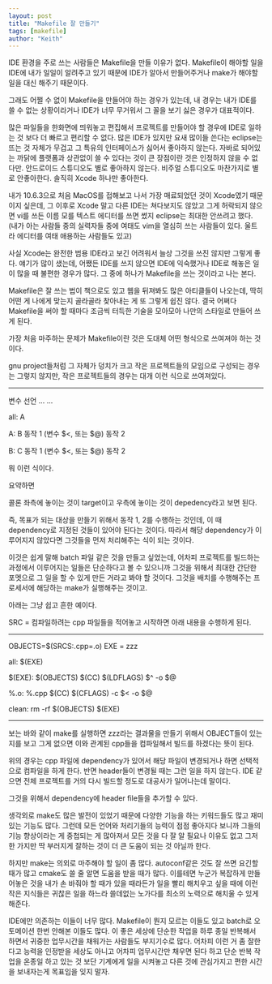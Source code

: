 ```yaml
---
layout: post
title: "Makefile 잘 만들기"
tags: [makefile]
author: "Keith"
---
```


IDE 환경을 주로 쓰는 사람들은 Makefile을 만들 이유가 없다. Makefile이 해야할 일을 IDE에 내가 일일이 알려주고 있기 때문에 IDE가 알아서 만들어주거나 make가 해야할 일을 대신 해주기 때문이다.

그래도 어쩔 수 없이 Makefile을 만들어야 하는 경우가 있는데, 내 경우는 내가 IDE를 쓸 수 없는 상황이라거나 IDE가 너무 무거워서 그 꼴을 보기 싫은 경우가 대표적이다. 

많은 파일들을 한화면에 띄워놓고 편집해서 프로젝트를 만들어야 할 경우에 IDE로 일하는 것 보다 더 빠르고 편리할 수 없다. 많은 IDE가 있지만 요새 많이들 쓴다는 eclipse는 뜨는 것 자체가 무겁고 그 특유의 인터페이스가 싫어서 좋아하지 않는다. 자바로 되어있는 까닭에 플랫폼과 상관없이 쓸 수 있다는 것이 큰 장점이란 것은 인정하지 않을 수 없다만. 안드로이드 스튜디오도 별로 좋아하지 않는다. 비주얼 스튜디오도 마찬가지로 별로 안좋아한다. 솔직히 Xcode 하나만 좋아한다.

내가 10.6.3으로 처음 MacOS를 접해보고 나서 가장 매료되었던 것이 Xcode였기 때문이지 싶은데, 그 이후로 Xcode 말고 다른 IDE는 쳐다보지도 않았고 그게 허락되지 않으면 vi를 쓰든 이름 모를 텍스트 에디터를 쓰면 썼지 eclipse는 최대한 안쓰려고 했다. (내가 아는 사람들 중의 실력자들 중에 여태도 vim을 열심히 쓰는 사람들이 있다. 울트라 에디터를 여태 애용하는 사람들도 있고)

사실 Xcode는 완전한 범용 IDE라고 보긴 어려워서 늘상 그것을 쓰진 않지만 그렇게 좋다. 얘기가 많이 샜는데, 어쨌든 IDE를 쓰지 않으면 IDE에 익숙했거나 IDE로 해놓은 일이 많을 때 불편한 경우가 많다. 그 중에 하나가 Makefile을 쓰는 것이라고 나는 본다.

Makefile은 잘 쓰는 법이 책으로도 있고 웹을 뒤져봐도 많은 아티클들이 나오는데, 딱히 어떤 게 나에게 맞는지 골라골라 찾아내는 게 또 그렇게 쉽진 않다. 결국 어쩌다 Makefile을 써야 할 때마다 조금씩 터득한 기술을 모아모아 나만의 스타일로 만들어 쓰게 된다.

가장 처음 마주하는 문제가 Makefile이란 것은 도대체 어떤 형식으로 쓰여져야 하는 것이다.

gnu project들처럼 그 자체가 덩치가 크고 작은 프로젝트들의 모임으로 구성되는 경우는 그렇지 않지만, 작은 프로젝트들의 경우는 대개 이런 식으로 쓰여져있다.

---
변수 선언
...
...

all:  A 


A: B
  동작 1 (변수 $<, 또는 $@)
  동작 2

B: C
  동작 1 (변수 $<, 또는 $@)
  동작 2

뭐 이런 식이다.

요약하면

콜론 좌측에 놓이는 것이 target이고 우측에 놓이는 것이 depedency라고 보면 된다.

즉, 목표가 되는 대상을 만들기 위해서 동작 1, 2를 수행하는 것인데, 이 때 dependency로 지정된 것들이 있어야 된다는 것이다. 따라서 해당 dependency가 이루어지지 않았다면 그것들을 먼저 처리해주는 식이 되는 것이다.

이것은 쉽게 말해 batch 파일 같은 것을 만들고 싶었는데, 어차피 프로젝트를 빌드하는 과정에서 이루어지는 일들은 단순하다고 볼 수 있으니까 그것을 위해서 최대한 간단한 포멧으로 그 일을 할 수 있게 만든 거라고 봐야 할 것이다. 그것을 배치를 수행해주는 프로세서에 해당하는 make가 실행해주는 것이고.

아래는 그냥 쉽고 흔한 예이다. 

SRC = 컴파일하려는 cpp 파일들을 적어놓고 시작하면 아래 내용을 수행하게 된다. 

---
OBJECTS=$(SRCS:.cpp=.o)
EXE = zzz

all: $(EXE)

$(EXE): $(OBJECTS)
	$(CC) $(LDFLAGS) $^ -o $@ 

%.o: %.cpp
	$(CC) $(CFLAGS) -c $< -o $@

clean:
	rm -rf $(OBJECTS) $(EXE)

---

보는 바와 같이 make를 실행하면 zzz라는 결과물을 만들기 위해서 OBJECT들이 있는지를 보고 그게 없으면 이와 관계된 cpp들을 컴파일해서 빌드를 하겠다는 뜻이 된다.

위의 경우는 cpp 파일에 dependency가 있어서 해당 파일이 변경되거나 하면 선택적으로 컴파일을 하게 한다. 반면 header들이 변경될 때는 그런 일을 하지 않는다. IDE 같으면 전체 프로젝트를 거의 다시 빌드할 정도로 대공사가 일어나는데 말이다.

그것을 위해서 dependency에 header file들을 추가할 수 있다. 

생각외로 make도 많은 발전이 있었기 때문에 다양한 기능을 하는 키워드들도 많고 재미있는 기능도 많다. 그런데 모든 언어와 처리기들의 능력이 점점 좋아지다 보니까 그들의 기능 향상이라는 게 중첩되는 게 많아져서 모든 것을 다 잘 알 필요나 이유도 없고 그저 한 가지만 딱 부러지게 잘하는 것이 더 큰 도움이 되는 것 아닐까 한다.

하지만 make는 의외로 마주해야 할 일이 좀 많다. autoconf같은 것도 잘 쓰면 요긴할 때가 많고 cmake도 쓸 줄 알면 도움을 받을 때가 많다. 이를테면 누군가 복잡하게 만들어놓은 것을 내가 손 바줘야 할 때가 있을 때라든가 일을 빨리 해치우고 싶을 때에 이런 작은 지식들은 귀찮은 일을 하느라 쓸데없는 노가다를 최소의 노력으로 해치울 수 있게 해준다.

IDE에만 의존하는 이들이 너무 많다. Makefile이 뭔지 모르는 이들도 있고 batch로 오토메이션 한번 안해본 이들도 많다. 이 좋은 세상에 단순한 작업을 하루 종일 반복해서 하면서 귀중한 업무시간을 채워가는 사람들도 부지기수로 많다. 어차피 이런 거 좀 잘한다고 능력을 인정받을 세상도 아니고 어차피 업무시간만 채우면 된다 하고 단순 반복 작업을 온종일 하고 있는 것 보단 기계에게 일을 시켜놓고 다른 것에 관심가지고 편한 시간을 보내자는게 목표임을 잊지 말자. 